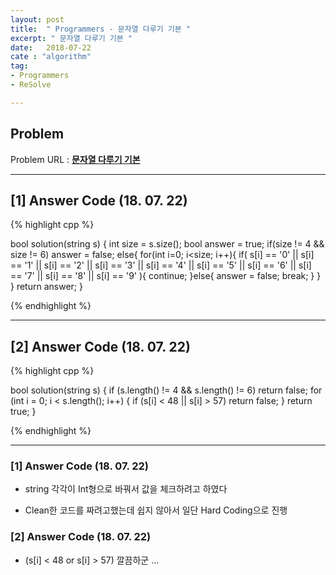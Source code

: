```yaml
---
layout: post
title:  " Programmers - 문자열 다루기 기본 "
excerpt: " 문자열 다루기 기본 "
date:   2018-07-22
cate : "algorithm"
tag:
- Programmers
- ReSolve

---
```


## Problem 
Problem URL : **[문자열 다루기 기본](https://programmers.co.kr/learn/courses/30/lessons/12918)**

---

## [1] Answer Code (18. 07. 22)

{% highlight cpp %}

bool solution(string s) {
    int size = s.size();
    bool answer = true;
    if(size != 4 && size != 6)
        answer = false;
    else{
        for(int i=0; i<size; i++){
            if(  s[i] == '0' || s[i] == '1' || s[i] == '2' || s[i] == '3' || s[i] == '4' || s[i] == '5' || s[i] == '6' || s[i] == '7' || s[i] == '8' || s[i] == '9' ){
                continue;
            }else{
                answer = false;
                break;
            }
        }
    }
    return answer;
}

{% endhighlight %}


---

## [2] Answer Code (18. 07. 22)

{% highlight cpp %}

bool solution(string s) {
    if (s.length() != 4 && s.length() != 6)
        return false;
    for (int i = 0; i < s.length(); i++) {
        if (s[i] < 48 || s[i] > 57)
            return false;
    }
    return true;
}

{% endhighlight %}

---


### [1] Answer Code (18. 07. 22)

* string 각각이 Int형으로 바꿔서 값을 체크하려고 하였다

* Clean한 코드를 짜려고했는데 쉽지 않아서 일단 Hard Coding으로 진행


### [2] Answer Code (18. 07. 22)

* (s[i] < 48 or s[i] > 57) 깔끔하군 ...